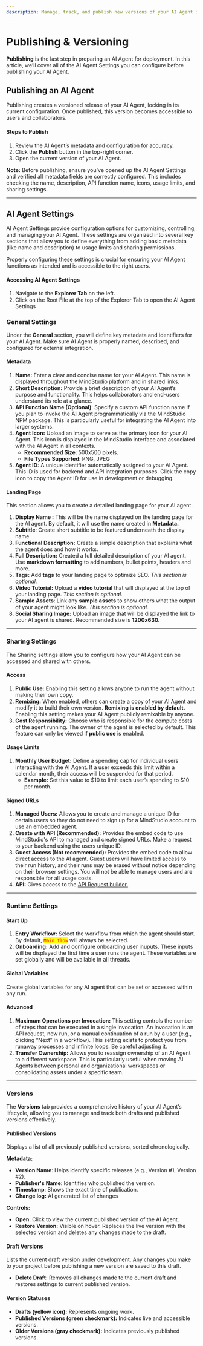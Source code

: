 ```yaml
---
description: Manage, track, and publish new versions of your AI Agent in MindStudio.
---
```


# Publishing & Versioning

**Publishing** is the last step in preparing an AI Agent for deployment. In this article, we’ll cover all of the AI Agent Settings you can configure before publishing your AI Agent.

## **Publishing an AI Agent**

Publishing creates a versioned release of your AI Agent, locking in its current configuration. Once published, this version becomes accessible to users and collaborators.

#### **Steps to Publish**

1. Review the AI Agent’s metadata and configuration for accuracy.
2. Click the **Publish** button in the top-right corner.
3. Open the current version of your AI Agent.

**Note:** Before publishing, ensure you've opened up the AI Agent Settings and verified all metadata fields are correctly configured. This includes checking the name, description, API function name, icons, usage limits, and sharing settings.

***

## AI Agent Settings

AI Agent Settings provide configuration options for customizing, controlling, and managing your AI Agent. These settings are organized into several key sections that allow you to define everything from adding basic metadata (like name and description) to usage limits and sharing permissions.

Properly configuring these settings is crucial for ensuring your AI Agent functions as intended and is accessible to the right users.

#### Accessing AI Agent Settings

1. Navigate to the **Explorer Tab** on the left.
2. Click on the Root File at the top of the Explorer Tab to open the AI Agent Settings

### **General Settings**

Under the **General** section, you will define key metadata and identifiers for your AI Agent. Make sure AI Agent is properly named, described, and configured for external integration.

#### **Metadata**

1. **Name:** Enter a clear and concise name for your AI Agent. This name is displayed throughout the MindStudio platform and in shared links.
2. **Short Description:** Provide a brief description of your AI Agent’s purpose and functionality. This helps collaborators and end-users understand its role at a glance.
3. **API Function Name (Optional)**: Specify a custom API function name if you plan to invoke the AI Agent programmatically via the MindStudio NPM package. This is particularly useful for integrating the AI Agent into larger systems.
4. **Agent Icon:** Upload an image to serve as the primary icon for your AI Agent. This icon is displayed in the MindStudio interface and associated with the AI Agent in all contexts.
   * **Recommended Size**: 500x500 pixels.
   * **File Types Supported**: PNG, JPEG
5. **Agent ID:** A unique identifier automatically assigned to your AI Agent. This ID is used for backend and API integration purposes. Click the copy icon to copy the Agent ID for use in development or debugging.

#### **Landing Page**

This section allows you to create a detailed landing page for your AI agent.

1. **Display Name :** This will be the name displayed on the landing page for the AI agent. By default, it will use the name created in **Metadata.**
2. **Subtitle**: Create short subtitle to be featured underneath the display name.&#x20;
3. **Functional Description:** Create a simple description that explains what the agent does and how it works.
4. **Full Description:** Created a full detailed description of your AI agent. Use **markdown formatting** to add numbers, bullet points, headers and more.&#x20;
5. **Tags:** Add **tags** to your landing page to optimize SEO. _This section is optional._&#x20;
6. **Video Tutorial:** Upload a **video tutorial** that will displayed at the top of your landing page. _This section is optional._&#x20;
7. **Sample Assets**: Link any **sample assets** to show others what the output of your agent might look like. _This section is optional._&#x20;
8. **Social Sharing Image:** Upload an image that will be displayed the link to your AI agent is shared. Recommended size is **1200x630.**

***

### **Sharing Settings**

The Sharing settings allow you to configure how your AI Agent can be accessed and shared with others.

#### Access

1. **Public Use:** Enabling this setting allows anyone to run the agent without making their own copy.&#x20;
2. **Remixing:** When enabled, others can create a copy of your AI Agent and modify it to build their own version. **Remixing is enabled by default.** Enabling this setting makes your AI Agent publicly remixable by anyone.
3. **Cost Responsibility:** Choose who is responsible for the compute costs of the agent running. The owner of the agent is selected by default. This feature can only be viewed if **public use** is enabled.&#x20;

#### Usage Limits

1. **Monthly User Budget:** Define a spending cap for individual users interacting with the AI Agent. If a user exceeds this limit within a calendar month, their access will be suspended for that period.
   * **Example:** Set this value to $10 to limit each user’s spending to $10 per month.

#### Signed URLs

1. **Managed Users:** Allows you to create and manage a unique ID for certain users so they do not need to sign up for a MindStudio account to use an embedded agent.&#x20;
2. **Create with API (Recommended):** Provides the embed code to use MindStudio's API to managed and create signed URLs. Make a request to your backend using the users unique ID.
3. **Guest Access (Not recommended):** Provides the embed code to allow direct access to the AI agent. Guest users will have limited access to their run history, and their runs may be erased without notice depending on their browser settings. You will not be able to manage users and are responsible for all usage costs.&#x20;
4. **API:** Gives access to the [API Request builder.](../developers/api-reference.md)

***

### Runtime Settings

#### Start Up

1. **Entry Workflow:** Select the workflow from which the agent should start. By default, <mark style="color:red;">`Main.flow`</mark> will always be selected.&#x20;
2. **Onboarding:** Add and configure onboarding user inuputs. These inputs will be displayed the first time a user runs the agent. These variables are set globally and will be available in all threads.&#x20;

#### Global Variables&#x20;

Create global variables for any AI agent that can be set or accessed within any run.&#x20;

#### Advanced

1. **Maximum Operations per Invocation:** This setting controls the number of steps that can be executed in a single invocation. An invocation is an API request, new run, or a manual continuation of a run by a user (e.g., clicking “Next” in a workflow). This setting exists to protect you from runaway processes and infinite loops. Be careful adjusting it.
2. **Transfer Ownership:** Allows you to reassign ownership of an AI Agent to a different workspace. This is particularly useful when moving AI Agents between personal and organizational workspaces or consolidating assets under a specific team.

***

### **Versions**

The **Versions** tab provides a comprehensive history of your AI Agent’s lifecycle, allowing you to manage and track both drafts and published versions effectively.

#### **Published Versions**

Displays a list of all previously published versions, sorted chronologically.

**Metadata:**

* **Version Name**: Helps identify specific releases (e.g., Version #1, Version #2).
* **Publisher's Name**: Identifies who published the version.
* **Timestamp**: Shows the exact time of publication.
* **Change log:** AI generated list of changes

**Controls:**

* **Open**: Click to view the current published version of the AI Agent.
* **Restore Version:** Visible on hover. Replaces the live version with the selected version and deletes any changes made to the draft.

#### **Draft Versions**

Lists the current draft version under development. Any changes you make to your project before publishing a new version are saved to this draft.

* **Delete Draft**: Removes all changes made to the current draft and restores settings to current published version.

#### **Version Statuses**

* **Drafts (yellow icon):** Represents ongoing work.
* **Published Versions (green checkmark):** Indicates live and accessible versions.
* **Older Versions (gray checkmark):** Indicates previously published versions.
